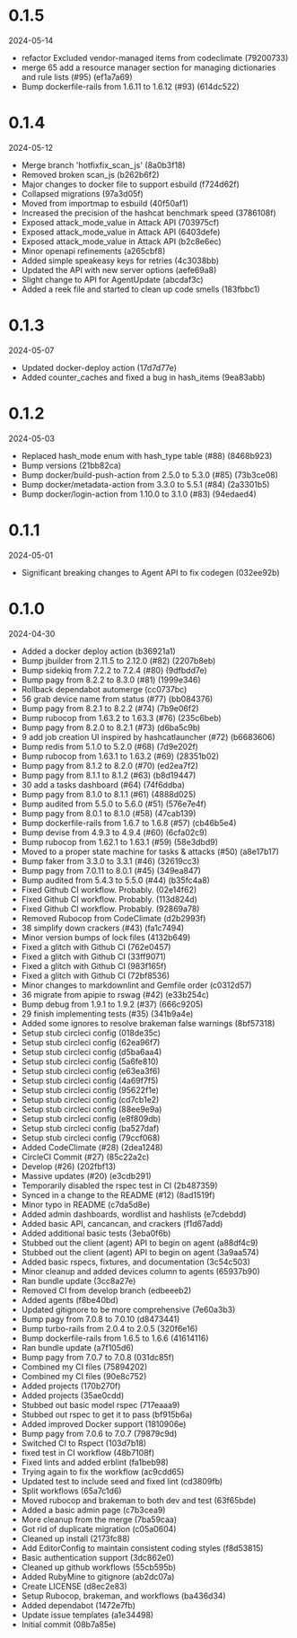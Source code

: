 
0.1.5
=============
2024-05-14

* refactor Excluded vendor-managed items from codeclimate (79200733)
* merge 65 add a resource manager section for managing dictionaries and rule lists (#95) (ef1a7a69)
* Bump dockerfile-rails from 1.6.11 to 1.6.12 (#93) (614dc522)

0.1.4
=============
2024-05-12

* Merge branch 'hotfixfix_scan_js' (8a0b3f18)
* Removed broken scan_js (b262b6f2)
* Major changes to docker file to support esbuild (f724d62f)
* Collapsed migrations (97a3d05f)
* Moved from importmap to esbuild (40f50af1)
* Increased the precision of the hashcat benchmark speed (3786108f)
* Exposed attack_mode_value in Attack API (703975cf)
* Exposed attack_mode_value in Attack API (6403defe)
* Exposed attack_mode_value in Attack API (b2c8e6ec)
* Minor openapi refinements (a265cbf8)
* Added simple speakeasy keys for retries (4c3038bb)
* Updated the API with new server options (aefe69a8)
* Slight change to API for AgentUpdate (abcdaf3c)
* Added a reek file and started to clean up code smells (183fbbc1)

0.1.3
=============
2024-05-07

* Updated docker-deploy action (17d7d77e)
* Added counter_caches and fixed a bug in hash_items (9ea83abb)

0.1.2
=============
2024-05-03

* Replaced hash_mode enum with hash_type table (#88) (8468b923)
* Bump versions (21bb82ca)
* Bump docker/build-push-action from 2.5.0 to 5.3.0 (#85) (73b3ce08)
* Bump docker/metadata-action from 3.3.0 to 5.5.1 (#84) (2a3301b5)
* Bump docker/login-action from 1.10.0 to 3.1.0 (#83) (94edaed4)

0.1.1
=============
2024-05-01

* Significant breaking changes to Agent API to fix codegen (032ee92b)

0.1.0
=============
2024-04-30

* Added a docker deploy action (b36921a1)
* Bump jbuilder from 2.11.5 to 2.12.0 (#82) (2207b8eb)
* Bump sidekiq from 7.2.2 to 7.2.4 (#80) (9dfbdd7e)
* Bump pagy from 8.2.2 to 8.3.0 (#81) (1999e346)
* Rollback dependabot automerge (cc0737bc)
* 56 grab device name from status (#77) (bb084376)
* Bump pagy from 8.2.1 to 8.2.2 (#74) (7b9e06f2)
* Bump rubocop from 1.63.2 to 1.63.3 (#76) (235c6beb)
* Bump pagy from 8.2.0 to 8.2.1 (#73) (d6ba5c9b)
* 9 add job creation UI inspired by hashcatlauncher (#72) (b6683606)
* Bump redis from 5.1.0 to 5.2.0 (#68) (7d9e202f)
* Bump rubocop from 1.63.1 to 1.63.2 (#69) (28351b02)
* Bump pagy from 8.1.2 to 8.2.0 (#70) (ed2ea7f2)
* Bump pagy from 8.1.1 to 8.1.2 (#63) (b8d19447)
* 30 add a tasks dashboard (#64) (74f6ddba)
* Bump pagy from 8.1.0 to 8.1.1 (#61) (4888d025)
* Bump audited from 5.5.0 to 5.6.0 (#51) (576e7e4f)
* Bump pagy from 8.0.1 to 8.1.0 (#58) (47cab139)
* Bump dockerfile-rails from 1.6.7 to 1.6.8 (#57) (cb46b5e4)
* Bump devise from 4.9.3 to 4.9.4 (#60) (6cfa02c9)
* Bump rubocop from 1.62.1 to 1.63.1 (#59) (58e3dbd9)
* Moved to a proper state machine for tasks & attacks (#50) (a8e17b17)
* Bump faker from 3.3.0 to 3.3.1 (#46) (32619cc3)
* Bump pagy from 7.0.11 to 8.0.1 (#45) (349ea847)
* Bump audited from 5.4.3 to 5.5.0 (#44) (b35fc4a8)
* Fixed Github CI workflow. Probably. (02e14f62)
* Fixed Github CI workflow. Probably. (113d824d)
* Fixed Github CI workflow. Probably. (92869a78)
* Removed Rubocop from CodeClimate (d2b2993f)
* 38 simplify down crackers (#43) (fa1c7494)
* Minor version bumps of lock files (4132b649)
* Fixed a glitch with Github CI (762e0457)
* Fixed a glitch with Github CI (33ff9071)
* Fixed a glitch with Github CI (983f165f)
* Fixed a glitch with Github CI (72bf8536)
* Minor changes to markdownlint and Gemfile order (c0312d57)
* 36 migrate from apipie to rswag (#42) (e33b254c)
* Bump debug from 1.9.1 to 1.9.2 (#37) (666c9205)
* 29 finish implementing tests (#35) (341b9a4e)
* Added some ignores to resolve brakeman false warnings (8bf57318)
* Setup stub circleci config (018de35c)
* Setup stub circleci config (62ea96f7)
* Setup stub circleci config (d5ba6aa4)
* Setup stub circleci config (5a6fe810)
* Setup stub circleci config (e63ea3f6)
* Setup stub circleci config (4a69f7f5)
* Setup stub circleci config (95622f1e)
* Setup stub circleci config (cd7cb1e2)
* Setup stub circleci config (88ee9e9a)
* Setup stub circleci config (e8f809db)
* Setup stub circleci config (ba527daf)
* Setup stub circleci config (79ccf068)
* Added CodeClimate (#28) (2dea1248)
* CircleCI Commit (#27) (85c22a2c)
* Develop (#26) (202fbf13)
* Massive updates (#20) (e3cdb291)
* Temporarily disabled the rspec test in CI (2b487359)
* Synced in a change to the README (#12) (8ad1519f)
* Minor typo in README (c7da5d8e)
* Added admin dashboards, wordlist and hashlists (e7cdebdd)
* Added basic API, cancancan, and crackers (f1d67add)
* Added additional basic tests (3eba0f6b)
* Stubbed out the client (agent) API to begin on agent (a88df4c9)
* Stubbed out the client (agent) API to begin on agent (3a9aa574)
* Added basic rspecs, fixtures, and documentation (3c54c503)
* Minor cleanup and added devices column to agents (65937b90)
* Ran bundle update (3cc8a27e)
* Removed CI from develop branch (edbeeeb2)
* Added agents (f8be40bd)
* Updated gitignore to be more comprehensive (7e60a3b3)
* Bump pagy from 7.0.8 to 7.0.10 (d8473441)
* Bump turbo-rails from 2.0.4 to 2.0.5 (320f6e16)
* Bump dockerfile-rails from 1.6.5 to 1.6.6 (41614116)
* Ran bundle update (a7f105d6)
* Bump pagy from 7.0.7 to 7.0.8 (031dc85f)
* Combined my CI files (75894202)
* Combined my CI files (90e8c752)
* Added projects (170b270f)
* Added projects (35ae0cdd)
* Stubbed out basic model rspec (717eaaa9)
* Stubbed out rspec to get it to pass (bf915b6a)
* Added improved Docker support (1810906e)
* Bump pagy from 7.0.6 to 7.0.7 (79879c9d)
* Switched CI to Rspect (103d7b18)
* fixed test in CI workflow (48b7108f)
* Fixed lints and added erblint (fa1beb98)
* Trying again to fix the workflow (ac9cdd65)
* Updated test to include seed and fixed lint (cd3809fb)
* Split workflows (65a7c1d6)
* Moved rubocop and brakeman to both dev and test (63f65bde)
* Added a basic admin page (c7b3cea9)
* More cleanup from the merge (7ba59caa)
* Got rid of duplicate migration (c05a0604)
* Cleaned up install (2173fc88)
* Add EditorConfig to maintain consistent coding styles (f8d53815)
* Basic authentication support (3dc862e0)
* Cleaned up github workflows (55cb595b)
* Added RubyMine to gitignore (ab2dc07a)
* Create LICENSE (d8ec2e83)
* Setup Rubocop, brakeman, and workflows (ba436d34)
* Added dependabot (1472e7fb)
* Update issue templates (a1e34498)
* Initial commit (08b7a85e)

